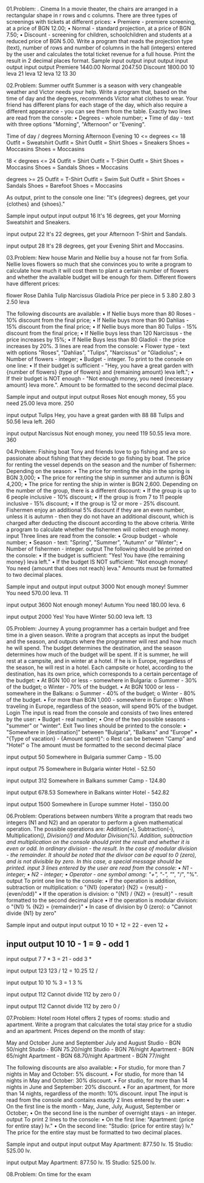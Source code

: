 01.Problem: . Cinema
In a movie theater, the chairs are arranged in a rectangular shape in r rows and c columns. There are three types of screenings with tickets at different prices:
• Premiere - premiere screening, at a price of BGN 12.00;
• Normal - standard projection, at a price of BGN 7.50;
• Discount - screening for children, schoolchildren and students at a reduced price of BGN 5.00.
Write a program that reads the projection type (text), number of rows and number of columns in the hall (integers) entered by the user and calculates the total ticket revenue for a full house. Print the result in 2 decimal places format.
Sample input output
input	    output		input	  output		input	   output
Premiere  1440.00 	Normal  2047.50   Discount 1800.00
10        leva      21      leva      12       leva
12	 	              13                30

02.Problem: Summer outfit
Summer is a season with very changeable weather and Victor needs your help. Write a program that, based on the time of day and the degrees, recommends Victor what clothes to wear. Your friend has different plans for each stage of the day, which also require a different appearance - you can see them from the table.
Exactly two lines are read from the console:
• Degrees - whole number;
• Time of day - text with three options "Morning", "Afternoon" or "Evening".

Time of day / degrees          Morning            Afternoon	             Evening
10 <= degrees <= 18	     Outfit = Sweatshirt     Outfit = Shirt          Outfit = Shirt
                          Shoes = Sneakers	    Shoes = Moccasins        Shoes = Moccasins
                          
18 < degrees <= 24	      Outfit = Shirt        Outfit = T-Shirt          Outfit = Shirt
                        Shoes = Moccasins	       Shoes = Sandals          Shoes = Moccasins
                        
degrees >= 25         	Outfit = T-Shirt        Outfit = Swim Suit         Outfit = Shirt
                         Shoes = Sandals	       Shoes = Barefoot          Shoes = Moccasins

As output, print to the console one line: "It's {degrees} degrees, get your {clothes} and {shoes}."

Sample input output
input	          output
16              It's 16 degrees, get your
Morning	        Sweatshirt and Sneakers.

input	          output
22              It's 22 degrees, get your 
Afternoon	      T-Shirt and Sandals.

input	          output
28              It's 28 degrees, get your
Evening	        Shirt and Moccasins.

03.Problem: New house
Marin and Nellie buy a house not far from Sofia. Nellie loves flowers so much that she convinces you to write a
program to calculate how much it will cost them to plant a certain number of flowers and whether the available 
budget will be enough for them. Different flowers have different prices:

flower                 Rose        Dahlia         Tulip       Narcissus     Gladiola
Price per piece in     5	         3.80	          2.80	      3	            2.50
leva

The following discounts are available:
• If Nellie buys more than 80 Roses - 10% discount from the final price;
• If Nellie buys more than 90 Dahlias - 15% discount from the final price;
• If Nellie buys more than 80 Tulips - 15% discount from the final price;
• If Nellie buys less than 120 Narcissus - the price increases by 15%;
• If Nellie Buys less than 80 Gladioli - the price increases by 20%.
3 lines are read from the console:
• Flower type - text with options "Roses", "Dahlias", "Tulips", "Narcissus" or "Gladiolus";
• Number of flowers - integer;
• Budget - integer.
To print to the console on one line:
• If their budget is sufficient - "Hey, you have a great garden with {number of flowers} {type of flowers} and {remaining amount} leva left.";
• If their budget is NOT enough - "Not enough money, you need {necessary amount} leva more.".
Amount to be formatted to the second decimal place.

Sample input and output
input   output
Roses   Not enough money, 
55      you need 25.00 leva more.
250	

input   output
Tulips  Hey, you have a great  garden with
88      88 Tulips and 50.56 leva left.
260	

input      output
Narcissus  Not enough money, you need 
119        50.55 leva more.
360

04.Problem: Fishing boat
Tony and friends love to go fishing and are so passionate about fishing that they decide to go fishing by boat. The price for renting the vessel 
depends on the season and the number of fishermen:
Depending on the season:
• The price for renting the ship in the spring is BGN 3,000;
• The price for renting the ship in summer and autumn is BGN 4,200;
• The price for renting the ship in winter is BGN 2,600.
Depending on the number of the group, there is a different discount:
• If the group is up to 6 people inclusive - 10% discount;
• If the group is from 7 to 11 people inclusive - 15% discount;
• If the group is 12 or more - 25% discount.
Fishermen enjoy an additional 5% discount if they are an even number, unless it is autumn - then they do not have an additional discount, which is 
charged after deducting the discount according to the above criteria.
Write a program to calculate whether the fishermen will collect enough money.
input
Three lines are read from the console:
• Group budget - whole number;
• Season - text: "Spring", "Summer", "Autumn" or "Winter";
• Number of fishermen - integer.
output
The following should be printed on the console:
• If the budget is sufficient:
"Yes! You have {the remaining money} leva left."
• If the budget IS NOT sufficient:
"Not enough money! You need {amount that does not reach} leva."
Amounts must be formatted to two decimal places.

Sample input and output
input   output
3000    Not enough money! 
Summer  You need 570.00 leva.
11	

input    output
3600     Not enough money! 
Autumn   You need 180.00 leva.
6	

input    output
2000     Yes! You have 
Winter   50.00 leva left.
13

05.Problem: Journey
A young programmer has a certain budget and free time in a given season. Write a program that accepts as input the budget and the season, and outputs where the programmer will rest and how much he will spend.
The budget determines the destination, and the season determines how much of the budget will be spent. If it is summer, he will rest at a campsite, and in winter at a hotel. If he is in Europe, regardless of the season, he will rest in a hotel. Each campsite or hotel, according to the destination, has its own price, which corresponds to a certain percentage of the budget:
• At BGN 100 or less - somewhere in Bulgaria:
o Summer - 30% of the budget;
o Winter - 70% of the budget.
• At BGN 1000 or less - somewhere in the Balkans:
o Summer - 40% of the budget;
o Winter - 80% of the budget.
• For more than BGN 1,000 - somewhere in Europe:
o When traveling in Europe, regardless of the season, will spend 90% of the budget.
Login
The input is read from the console and consists of two lines entered by the user:
• Budget - real number;
• One of the two possible seasons - "summer" or "winter".
Exit
Two lines should be printed to the console:
• "Somewhere in [destination]" between "Bulgaria", "Balkans" and "Europe"
• "{Type of vacation} - {Amount spent}":
o Rest can be between "Camp" and "Hotel"
o The amount must be formatted to the second decimal place 

input    output
50       Somewhere in Bulgaria
summer	 Camp - 15.00

input    output
75       Somewhere in Bulgaria
winter	 Hotel - 52.50

input    output
312      Somewhere in Balkans
summer	 Camp - 124.80

input    output
678.53   Somewhere in Balkans
winter	 Hotel - 542.82

input    output
1500     Somewhere in Europe
summer	 Hotel - 1350.00

06.Problem: Operations between numbers
Write a program that reads two integers (N1 and N2) and an operator to perform a given mathematical operation. The possible operations are: Addition(+), Subtraction(-), Multiplication(*), Division(/) and Modular Division(%). Addition, subtraction and multiplication on the console should print the result and whether it is even or odd. In ordinary division - the result. In the case of modular division - the remainder. It should be noted that the divisor can be equal to 0 (zero), and is not divisible by zero. In this case, a special message should be printed.
input
3 lines entered by the user are read from the console:
• N1 - integer;
• N2 - integer;
• Operator - one symbol among: "+", "-", "*", "/", "%".
output
To print one line to the console:
• If the operation is addition, subtraction or multiplication:
o "{N1} {operator} {N2} = {result} - {even/odd}"
• If the operation is division:
o "{N1} / {N2} = {result}" - result formatted to the second decimal place
• If the operation is modular division:
o "{N1} % {N2} = {remainder}"
• In case of division by 0 (zero):
o "Cannot divide {N1} by zero"

Sample input and output
input   output
10      10 + 12 = 22 - even
12
+	

input   output
10      10 - 1 = 9 - odd
1
-	

input   output
7       7 * 3 = 21 - odd
3
*	

input   output
123     123 / 12 = 10.25
12
/	

input   output
10      10 % 3 = 1
3
%	

input   output
112     Cannot divide 112 by zero
0
/	

input   output
112     Cannot divide 112 by zero
0
/

07.Problem: Hotel room
Hotel offers 2 types of rooms: studio and apartment. Write a program that calculates the total stay price for a studio and an apartment. 
Prices depend on the month of stay:

May and October            June and September             July and August
Studio - BGN 50/night      Studio - BGN 75.20/night       Studio - BGN 76/night
Apartment - BGN 65/night   Apartment - BGN 68.70/night    Apartment - BGN 77/night

The following discounts are also available:
• For studio, for more than 7 nights in May and October: 5% discount.
• For studio, for more than 14 nights in May and October: 30% discount.
• For studio, for more than 14 nights in June and September: 20% discount.
• For an apartment, for more than 14 nights, regardless of the month: 10% discount.
input
The input is read from the console and contains exactly 2 lines entered by the user:
• On the first line is the month - May, June, July, August, September or October;
• On the second line is the number of overnight stays - an integer.
output
To print 2 lines to the console:
• On the first line: "Apartment: {price for entire stay} lv."
• On the second line: "Studio: {price for entire stay} lv."
The price for the entire stay must be formatted to two decimal places.

Sample  input and output
input   output
May     Apartment: 877.50 lv.
15	Studio: 525.00 lv.

input	output
May     Apartment: 877.50 lv.
15	Studio: 525.00 lv.

08.Problem: On time for the exam






	











